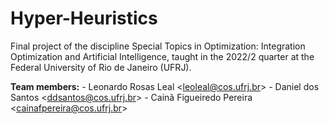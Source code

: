 # Hyper-Heuristics
Final project of the discipline Special Topics in Optimization: Integration Optimization and Artificial Intelligence, taught in the 2022/2 quarter at the Federal University of Rio de Janeiro (UFRJ).

**Team members:**
    - Leonardo Rosas Leal \<leoleal@cos.ufrj.br\>
    - Daniel dos Santos \<ddsantos@cos.ufrj.br\>
    - Cainã Figueiredo Pereira \<cainafpereira@cos.ufrj.br\>